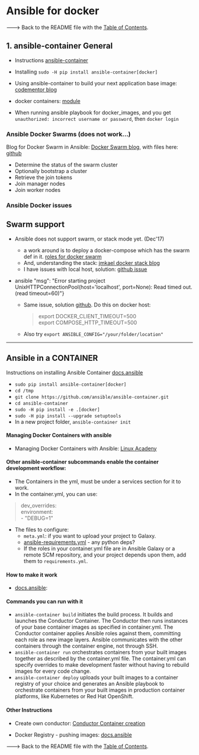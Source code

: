 # Ansible for docker

---> Back to the README file with the [Table of Contents](../README.md).

## 1. ansible-container General

- Instructions [ansible-container](https://docs.ansible.com/ansible-container/installation.html)
- Installing `sudo -H pip install ansible-container[docker]`
- Using ansible-container to build your next application base image: [codementor blog](https://www.codementor.io/slavko/using-ansible-container-to-build-your-next-application-base-image-c4eq2ise1)

- docker containers: [module](http://docs.ansible.com/ansible/latest/docker_container_module.html)
- When running ansible playbook for docker_images, and you get `unauthorized: incorrect username or password`, then `docker login`

### Ansible Docker Swarms (does not work...)

Blog for Docker Swarm in Ansible: [Docker Swarm blog](https://thisendout.com/2016/09/13/deploying-docker-swarm-with-ansible/), with files here: [github](https://github.com/nextrevision/ansible-swarm-playbook)

- Determine the status of the swarm cluster
- Optionally bootstrap a cluster
- Retrieve the join tokens
- Join manager nodes
- Join worker nodes

### Ansible Docker issues


## Swarm support
- Ansible does not support swarm, or stack mode yet. (Dec'17)  
  - a work around is to deploy a docker-compose which has the swarm def in it. [roles for docker swarm](https://github.com/atosatto/ansible-dockerswarm)
  - And, understanding the stack: [jmkael docker stack blog](http://jmkhael.io/deploy-swarm-services-with-the-new-docker-stack-and-a-compose-file-2/)
  - I have issues with local host, solution: [github issue](https://github.com/ansible/ansible/issues/33132)  


- ansible "msg": "Error starting project UnixHTTPConnectionPool(host='localhost', port=None): Read timed out. (read timeout=60)"}   
  - Same issue, solution [github](https://github.com/ansible/ansible-container/issues/147). Do this on docker host:
    > export DOCKER_CLIENT_TIMEOUT=500   
      export COMPOSE_HTTP_TIMEOUT=500  

  - Also try `export ANSIBLE_CONFIG="/your/folder/location"`

----------------
## Ansible in a CONTAINER

Instructions on installing Ansible Container [docs.ansible](https://docs.ansible.com/ansible-container/installation.html#getting-ansible-container)

- `sudo pip install ansible-container[docker]`  
- `cd /tmp`  
- `git clone https://github.com/ansible/ansible-container.git`  
- `cd ansible-container`  
- `sudo -H pip install -e .[docker]`  
- `sudo -H pip install --upgrade setuptools`  
- In a new project folder, `ansible-container init`  

#### Managing Docker Containers with ansible

- Managing Docker Containers with Ansible: [Linux Acadeny](https://linuxacademy.com/howtoguides/posts/show/topic/13750-managing-docker-containers-with-ansible)

#### Other ansible-container subcommands enable the container development workflow:

- The Containers in the yml, must be under a services section for it to work.  
- In the container.yml, you can use:  
> dev_overrides:  
      environment:  
        - "DEBUG=1"  

- The files to configure:
  - `meta.yml`: if you want to upload your project to Galaxy.
  - [ansible-requirements.yml](https://docs.ansible.com/ansible-container/getting_started.html#ansible-requirements-txt) - any python deps?
  - If the roles in your container.yml file are in Ansible Galaxy or a remote SCM repository, and your project depends upon them, add them to `requirements.yml`.

#### How to make it work  

- [docs.ansible](https://docs.ansible.com/ansible-container/getting_started.html#dipping-a-toe-in-starting-from-scratch):  

#### Commands you can run with it
- `ansible-container build` initiates the build process. It builds and launches the Conductor Container. The Conductor then runs instances of your base container images as specified in container.yml. The Conductor container applies Ansible roles against them, committing each role as new image layers. Ansible communicates with the other containers through the container engine, not through SSH.  
- `ansible-container run` orchestrates containers from your built images together as described by the container.yml file. The container.yml can specify overrides to make development faster without having to rebuild images for every code change.  
- `ansible-container deploy` uploads your built images to a container registry of your choice and generates an Ansible playbook to orchestrate containers from your built images in production container platforms, like Kubernetes or Red Hat OpenShift.


#### Other Instructions

- Create own conductor: [Conductor Container creation](https://docs.ansible.com/ansible-container/conductor.html#baking-your-own-conductor-base)


- Docker Registry - pushing images:  [docs.ansible](https://docs.ansible.com/ansible-container/registry_auth.html#pushing-images)

---> Back to the README file with the [Table of Contents](../README.md).
